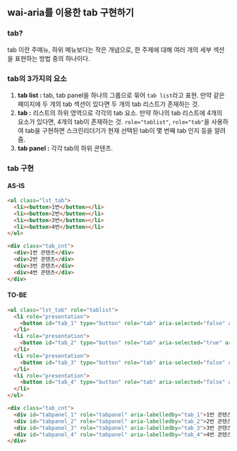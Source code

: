 ## wai-aria를 이용한 tab 구현하기
### tab?
tab 이란 주메뉴, 하위 메뉴보다는 작은 개념으로, 한 주제에 대해 여러 개의 세부 섹션을 표현하는 방법 중의 하나이다. 

### tab의 3가지의 요소 
  1. **tab list :** tab, tab panel을 하나의 그룹으로 묶어 `tab list`라고 표현. 만약 같은 페이지에 두 개의 tab 섹션이 있다면 두 개의 tab 리스트가 존재하는 것.
  2. **tab :** 리스트의 하위 영역으로 각각의 tab 요소. 만약 하나의 tab 리스트에 4개의 요소가 있다면, 4개의 tab이 존재하는 것. `role="tablist"`, `role="tab"`을 사용하여 tab을 구현하면 스크린리더기가 현재 선택된 tab이 몇 번째 tab 인지 등을 알려줌.
  3. **tab panel :** 각각 tab의 하위 콘텐츠.

### tab 구현
#### AS-IS
```html
<ul class="lst_tab">
  <li><button>1번</button></li>
  <li><button>2번</button></li>
  <li><button>3번</button></li>
  <li><button>4번</button></li>
</ul>

<div class="tab_cnt">
  <div>1번 콘텐츠</div>
  <div>2번 콘텐츠</div>
  <div>3번 콘텐츠</div>
  <div>4번 콘텐츠</div>
</div>
```

#### TO-BE
```html
<ul class="lst_tab" role="tablist">
  <li role="presentation">
    <button id="tab_1" type="button" role="tab" aria-selected="false" aria-controls="tabpanel_1">1번</button>
  </li>
  <li role="presentation">
    <button id="tab_2" type="button" role="tab" aria-selected="true" aria-controls="tabpanel_2">2번</button>
  </li>
  <li role="presentation">
    <button id="tab_3" type="button" role="tab" aria-selected="false" aria-controls="tabpanel_3">3번</button>
  </li>
  <li role="presentation">
    <button id="tab_4" type="button" role="tab" aria-selected="false" aria-controls="tabpanel_4">4번</button>
  </li>
</ul>

<div class="tab_cnt">
  <div id="tabpanel_1" role="tabpanel" aria-labelledby="tab_1">1번 콘텐츠</div>
  <div id="tabpanel_2" role="tabpanel" aria-labelledby="tab_2">2번 콘텐츠</div>
  <div id="tabpanel_3" role="tabpanel" aria-labelledby="tab_3">3번 콘텐츠</div>
  <div id="tabpanel_4" role="tabpanel" aria-labelledby="tab_4">4번 콘텐츠</div>
</div>
```

